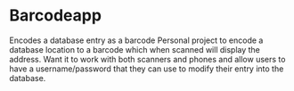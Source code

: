 # Barcodeapp
Encodes a database entry as a barcode
Personal project to encode a database location to a barcode which when scanned will display the address.
Want it to work with both scanners and phones and allow users to have a username/password that they can use to modify their entry into the database.
